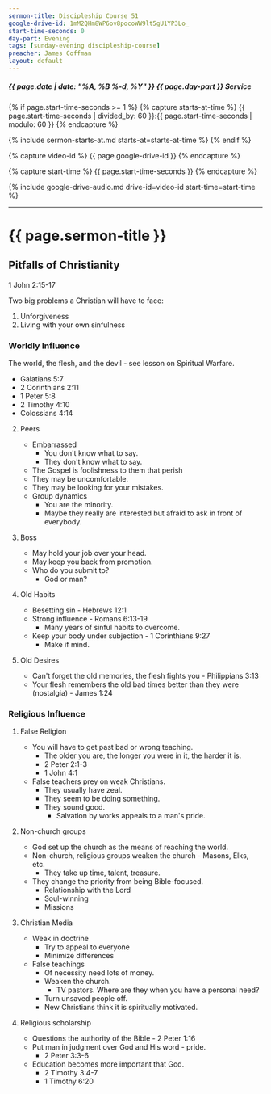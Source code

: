 ```yaml
---
sermon-title: Discipleship Course 51
google-drive-id: 1mM2QHm8WP6ov8pocoWW9lt5gU1YP3Lo_
start-time-seconds: 0
day-part: Evening
tags: [sunday-evening discipleship-course]
preacher: James Coffman
layout: default
---
```


##### {{ page.date | date: "%A, %B %-d, %Y" }} {{ page.day-part }} Service

{% if page.start-time-seconds >= 1 %}
{% capture starts-at-time %}
{{ page.start-time-seconds | divided_by: 60 }}:{{ page.start-time-seconds | modulo: 60 }}
{% endcapture %}

{% include sermon-starts-at.md starts-at=starts-at-time %}
{% endif %}

{% capture video-id %}
{{ page.google-drive-id }}
{% endcapture %}

{% capture start-time %}
{{ page.start-time-seconds }}
{% endcapture %}

{% include google-drive-audio.md drive-id=video-id start-time=start-time %}

***

# {{ page.sermon-title }}

## Pitfalls of Christianity

1 John 2:15-17

Two big problems a Christian will have to face:
1. Unforgiveness
2. Living with your own sinfulness

### Worldly Influence

The world, the flesh, and the devil - see lesson on Spiritual Warfare.

- Galatians 5:7
- 2 Corinthians 2:11
- 1 Peter 5:8
- 2 Timothy 4:10
- Colossians 4:14

2. Peers
    - Embarrassed 
        - You don't know what to say.
        - They don't know what to say.
    - The Gospel is foolishness to them that perish
    - They may be uncomfortable.
    - They may be looking for your mistakes.
    - Group dynamics
        - You are the minority.
        - Maybe they really are interested but afraid to ask in front of everybody.

3. Boss
    - May hold your job over your head.
    - May keep you back from promotion.
    - Who do you submit to?
        - God or man?

4. Old Habits
    - Besetting sin - Hebrews 12:1
    - Strong influence - Romans 6:13-19
        - Many years of sinful habits to overcome.
    - Keep your body under subjection - 1 Corinthians 9:27
        - Make if mind.

5. Old Desires
    - Can't forget the old memories, the flesh fights you - Philippians 3:13
    - Your flesh remembers the old bad times better than they were (nostalgia) - James 1:24


### Religious Influence

1. False Religion
    - You will have to get past bad or wrong teaching.
        - The older you are, the longer you were in it, the harder it is.
        - 2 Peter 2:1-3
        - 1 John 4:1
    - False teachers prey on weak Christians.
        - They usually have zeal.
        - They seem to be doing something.
        - They sound good.
            - Salvation by works appeals to a man's pride.

2. Non-church groups
    - God set up the church as the means of reaching the world.
    - Non-church, religious groups weaken the church - Masons, Elks, etc.
        - They take up time, talent, treasure.
    - They change the priority from being Bible-focused.
        - Relationship with the Lord
        - Soul-winning
        - Missions

3. Christian Media
    - Weak in doctrine
        - Try to appeal to everyone
        - Minimize differences
    - False teachings
        - Of necessity need lots of money.
        - Weaken the church.
            - TV pastors. Where are they when you have a personal need?
        - Turn unsaved people off.
        - New Christians think it is spiritually motivated.

4. Religious scholarship
    - Questions the authority of the Bible - 2 Peter 1:16
    - Put man in judgment over God and His word - pride.
        - 2 Peter 3:3-6
    - Education becomes more important that God.
        - 2 Timothy 3:4-7
        - 1 Timothy 6:20